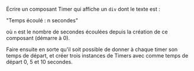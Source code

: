 Écrire un composant Timer qui affiche un `div` dont le texte est :

"Temps écoulé : n secondes"

où `n` est le nombre de secondes écoulées depuis la création de ce composant (démarre à 0).

Faire ensuite en sorte qu'il soit possible de donner à chaque timer son temps de départ,
et créer trois instances de Timers avec comme temps de départ 0, 5 et 10 secondes.

